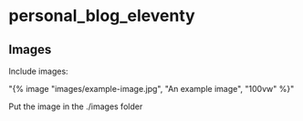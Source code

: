 # personal_blog_eleventy

## Images

Include images:


"{% image "images/example-image.jpg", "An example image", "100vw" %}"

Put the image in the ./images folder